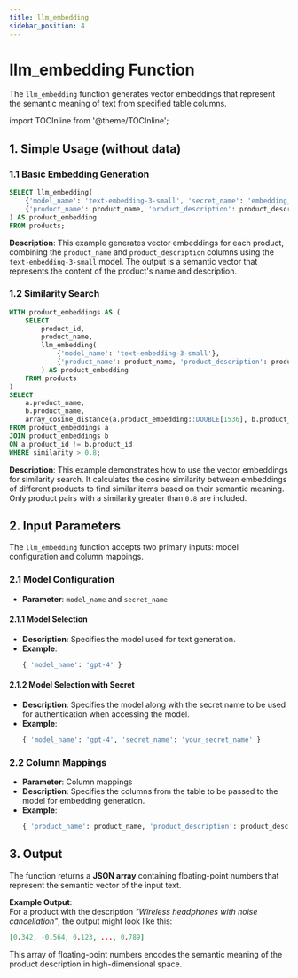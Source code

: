 ```yaml
---
title: llm_embedding
sidebar_position: 4
---
```


# llm_embedding Function

The `llm_embedding` function generates vector embeddings that represent the semantic meaning of text from specified table columns.

import TOCInline from '@theme/TOCInline';

<TOCInline toc={toc} />

## 1. Simple Usage (without data)

### 1.1 Basic Embedding Generation

```sql
SELECT llm_embedding(
    {'model_name': 'text-embedding-3-small', 'secret_name': 'embedding_secret'}, 
    {'product_name': product_name, 'product_description': product_description}
) AS product_embedding
FROM products;
```

**Description**: This example generates vector embeddings for each product, combining the `product_name` and `product_description` columns using the `text-embedding-3-small` model. The output is a semantic vector that represents the content of the product's name and description.

### 1.2 Similarity Search

```sql
WITH product_embeddings AS (
    SELECT 
        product_id, 
        product_name, 
        llm_embedding(
            {'model_name': 'text-embedding-3-small'}, 
            {'product_name': product_name, 'product_description': product_description}
        ) AS product_embedding
    FROM products
)
SELECT 
    a.product_name, 
    b.product_name, 
    array_cosine_distance(a.product_embedding::DOUBLE[1536], b.product_embedding::DOUBLE[1536]) AS similarity
FROM product_embeddings a
JOIN product_embeddings b
ON a.product_id != b.product_id
WHERE similarity > 0.8;
```

**Description**: This example demonstrates how to use the vector embeddings for similarity search. It calculates the cosine similarity between embeddings of different products to find similar items based on their semantic meaning. Only product pairs with a similarity greater than `0.8` are included.

## 2. Input Parameters

The `llm_embedding` function accepts two primary inputs: model configuration and column mappings.

### 2.1 Model Configuration

- **Parameter**: `model_name` and `secret_name`

#### 2.1.1 Model Selection

- **Description**: Specifies the model used for text generation.
- **Example**:
  ```sql
  { 'model_name': 'gpt-4' }
  ```

#### 2.1.2 Model Selection with Secret

- **Description**: Specifies the model along with the secret name to be used for authentication when accessing the model.
- **Example**:
  ```sql
  { 'model_name': 'gpt-4', 'secret_name': 'your_secret_name' }
  ```

### 2.2 Column Mappings

- **Parameter**: Column mappings
- **Description**: Specifies the columns from the table to be passed to the model for embedding generation.
- **Example**:
  ```sql
  { 'product_name': product_name, 'product_description': product_description }
  ```

## 3. Output

The function returns a **JSON array** containing floating-point numbers that represent the semantic vector of the input text.

**Example Output**:  
For a product with the description *"Wireless headphones with noise cancellation"*, the output might look like this:

```json
[0.342, -0.564, 0.123, ..., 0.789]
```

This array of floating-point numbers encodes the semantic meaning of the product description in high-dimensional space.
